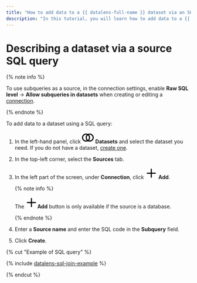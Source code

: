 ```yaml
---
title: "How to add data to a {{ datalens-full-name }} dataset via an SQL query"
description: "In this tutorial, you will learn how to add data to a {{ datalens-full-name }} dataset using an SQL query."
---
```


# Describing a dataset via a source SQL query

{% note info %}

To use subqueries as a source, in the connection settings, enable **Raw SQL level** → **Allow subqueries in datasets** when creating or editing a [connection](../../concepts/connection.md).

{% endnote %}

To add data to a dataset using a SQL query:


1. In the left-hand panel, click ![image](../../../_assets/console-icons/circles-intersection.svg) **Datasets** and select the dataset you need. If you do not have a dataset, [create one](create.md).
1. In the top-left corner, select the **Sources** tab.
1. In the left part of the screen, under **Connection**, click ![image](../../../_assets/console-icons/plus.svg) **Add**.

   {% note info %}

   The ![image](../../../_assets/console-icons/plus.svg)**Add** button is only available if the source is a database.

   {% endnote %}

1. Enter a **Source name** and enter the SQL code in the **Subquery** field.
1. Click **Create**.

{% cut "Example of SQL query" %}

{% include [datalens-sql-join-example](../../../_includes/datalens/datalens-sql-join-example.md) %}

{% endcut %}
